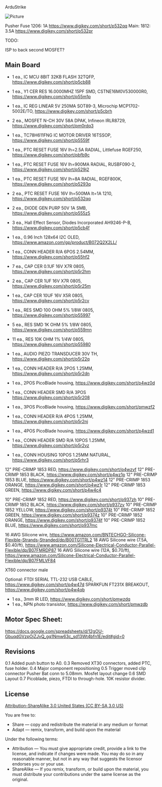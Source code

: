 ArduStrike

![Picture](images/project.png) 

Pusher Fuse 1206: 1A https://www.digikey.com/short/p532qq
Main: 1812: 3.5A https://www.digikey.com/short/p532pr



TODO:

ISP to back
second MOSFET?


Main Board
----------------
- 1 ea., IC MCU 8BIT 32KB FLASH 32TQFP, https://www.digikey.com/short/p5cb88
- 1 ea., Y1 CER RES 16.0000MHZ 15PF SMD, CSTNE16M0V530000R0, https://www.digikey.com/short/p55m1p
- 1 ea., IC REG LINEAR 5V 250MA SOT89-3, Microchip MCP1702-5002E/TO, https://www.digikey.com/short/p5cbrh
- 2 ea., MOSFET N-CH 30V 58A DPAK, Infineon IRLR8729, https://www.digikey.com/short/pm0rdq3
- 1 ea., TC78H611FNG IC MOTOR DRIVER 16TSSOP, https://www.digikey.com/short/p5559f
- 1 ea., PTC RESET FUSE 16V Ih=2.5A RADIAL, Littlefuse RGEF250, https://www.digikey.com/short/pbfb9c
- 1 ea., PTC RESET FUSE 16V Ih=900MA RADIAL, RUSBF090-2, https://www.digikey.com/short/p529j2
- 1 ea., PTC RESET FUSE 16V Ih=8A RADIAL, RGEF800K, https://www.digikey.com/short/p5293q
- 2 ea., PTC RESET FUSE 16V Ih=500MA It=1A 1210, https://www.digikey.com/short/p532qq
- 2 ea., DIODE GEN PURP 50V 1A SMB, https://www.digikey.com/short/p555z5
- 3 ea., Hall Effect Sensor, Diodes Incorporated AH9246-P-B, https://www.digikey.com/short/p5cb4f
- 1 ea., 0.96 Inch 128x64 I2C OLED, https://www.amazon.com/gp/product/B072Q2X2LL/
- 1 ea., CONN HEADER R/A 6POS 2.54MM,  https://www.digikey.com/short/p55hf2

- 7 ea., CAP CER 0.1UF 16V X7R 0805, https://www.digikey.com/short/p5r2hm
- 2 ea., CAP CER 1UF 16V X7R 0805, https://www.digikey.com/short/p5r25m
- 1 ea., CAP CER 10UF 16V X5R 0805, https://www.digikey.com/short/p5r2cv

- 1 ea., RES SMD 100 OHM 5% 1/8W 0805, https://www.digikey.com/short/p55997
- 5 ea., RES SMD 1K OHM 5% 1/8W 0805, https://www.digikey.com/short/p559mn
- 11 ea., RES 10K OHM 1% 1/4W 0805, https://www.digikey.com/short/p55980

- 1 ea., AUDIO PIEZO TRANSDUCER 30V TH, https://www.digikey.com/short/p5r22q

- 1 ea., CONN HEADER R/A 2POS 1.25MM, https://www.digikey.com/short/p5r2dn
- 1 ea., 2POS PicoBlade housing, https://www.digikey.com/short/p4wz0d

- 1 ea., CONN HEADER SMD R/A 3POS https://www.digikey.com/short/p5r208
- 1 ea., 3POS PicoBlade housing, https://www.digikey.com/short/pmwzf2

- 1 ea., CONN HEADER R/A 4POS 1.25MM, https://www.digikey.com/short/p5r2nj
- 1 ea., 4POS PicoBlade housing, https://www.digikey.com/short/p4wzd1

- 1 ea., CONN HEADER SMD R/A 10POS 1.25MM, https://www.digikey.com/short/p5r2vz
- 1 ea., CONN HOUSING 10POS 1.25MM NATURAL, https://www.digikey.com/short/p5rhr3

12" PRE-CRIMP 1853 RED, https://www.digikey.com/short/p4wzvf
12" PRE-CRIMP 1853 BLACK, https://www.digikey.com/short/p4wz1p
12" PRE-CRIMP 1853 BLUE, https://www.digikey.com/short/p4wz14
12" PRE-CRIMP 1853 ORANGE, https://www.digikey.com/short/p4wz1r
12" PRE-CRIMP 1853 GREEN, https://www.digikey.com/short/p4w4c4

10" PRE-CRIMP 1852 RED, https://www.digikey.com/short/p937zh
10" PRE-CRIMP 1852 BLACK, https://www.digikey.com/short/p937zv
10" PRE-CRIMP 1852 YELLOW, https://www.digikey.com/short/p9374t
10" PRE-CRIMP 1852 GREEN, https://www.digikey.com/short/p9374z
10" PRE-CRIMP 1852 ORANGE, https://www.digikey.com/short/p9374f
10" PRE-CRIMP 1852 BLUE, https://www.digikey.com/short/p937mc

16 AWG Silicone wire, https://www.amazon.com/BNTECHGO-Silicone-Flexible-Strands-Stranded/dp/B00TG1TRL2
18 AWG Silicone wire (7.5A, $0.40/ft), https://www.amazon.com/Silicone-Electrical-Conductor-Parallel-Flexible/dp/B07FMRDP87
16 AWG Silicone wire (12A, $0.70/ft), https://www.amazon.com/Silicone-Electrical-Conductor-Parallel-Flexible/dp/B07FMLVF84

XT60 connector male

Optional:
FTDI SERIAL TTL-232 USB CABLE, https://www.digikey.com/short/p4w47d
SPARKFUN FT231X BREAKOUT, https://www.digikey.com/short/p4w4qb
- 1 ea., 3mm IR LED, https://www.digikey.com/short/pmwzdq
- 1 ea., NPN photo transistor, https://www.digikey.com/short/pmwzdb

Motor Spec Sheet:
----------------
https://docs.google.com/spreadsheets/d/12gOU-GbuqdGVzpOjZJvQ_gq1Nmw63c_sd13Wt4bfn1E/edit#gid=0


Revisions
----------------
0.1 Added push button to A0.
0.3 Removed XT30 connectors, added PTC, fuse holder.
0.4 Major component repositioning
0.5 Trigger moved clip connector
	Pusher Bat conn to 5.08mm.
	Mosfet layout change
0.6 SMD Layout
0.7 Picoblade, piezo, FTDI to through-hole. 10K resistor divider.

License
----------------
[Attribution-ShareAlike 3.0 United States (CC BY-SA 3.0 US)](https://creativecommons.org/licenses/by-sa/3.0/us/)

You are free to:

- Share — copy and redistribute the material in any medium or format
- Adapt — remix, transform, and build upon the material

Under the following terms:

- Attribution — You must give appropriate credit, provide a link to the license, and indicate if changes were made. You may do so in any reasonable manner, but not in any way that suggests the licensor endorses you or your use.
- ShareAlike — If you remix, transform, or build upon the material, you must distribute your contributions under the same license as the original.